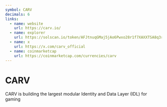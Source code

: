 ```yaml
---
symbol: CARV
decimals: 6
links:
  - name: website
    url: https://carv.io/
  - name: explorer
    url: https://solscan.io/token/AFJtnuqGMaj5jAo6Pwxo28r1f7XAXXTSA8q3rG3q8b4A
  - name: x
    url: https://x.com/carv_official
  - name: coinmarketcap
    url: https://coinmarketcap.com/currencies/carv
---
```


# CARV

CARV is building the largest modular Identity and Data Layer (IDL) for gaming
